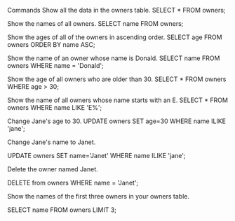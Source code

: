 Commands
Show all the data in the owners table.
SELECT * FROM owners;

Show the names of all owners.
SELECT name FROM owners;

Show the ages of all of the owners in ascending order.
SELECT age FROM owners
ORDER BY name ASC;

Show the name of an owner whose name is Donald.
SELECT name FROM owners
WHERE name = 'Donald';

Show the age of all owners who are older than 30.
SELECT * FROM owners
WHERE age > 30;

Show the name of all owners whose name starts with an E.
SELECT * FROM owners
WHERE name LIKE 'E%';

Change Jane's age to 30.
UPDATE owners SET age=30 WHERE name ILIKE 'jane';

Change Jane's name to Janet.

UPDATE owners SET name='Janet' WHERE name ILIKE 'jane';

Delete the owner named Janet.

DELETE from owners WHERE name = 'Janet';

Show the names of the first three owners in your owners table.

SELECT name FROM owners LIMIT 3;